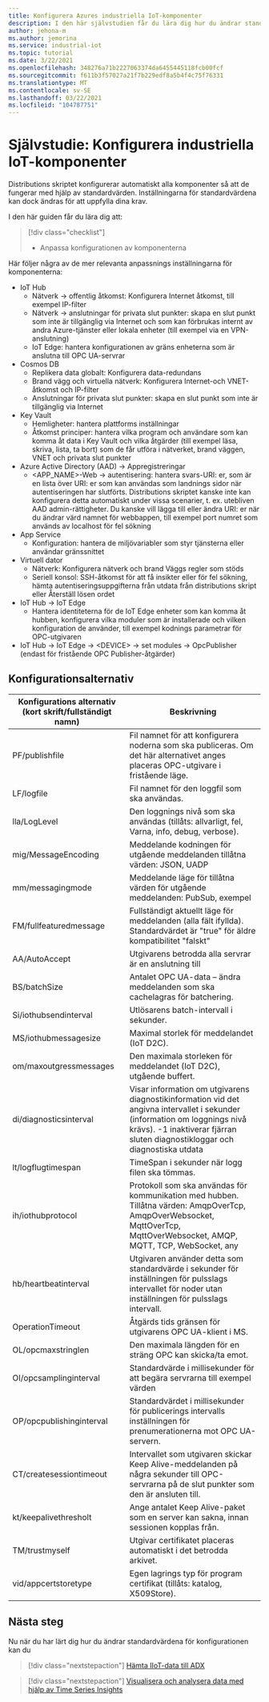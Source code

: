 ```yaml
---
title: Konfigurera Azures industriella IoT-komponenter
description: I den här självstudien får du lära dig hur du ändrar standardvärdena för konfigurationen.
author: jehona-m
ms.author: jemorina
ms.service: industrial-iot
ms.topic: tutorial
ms.date: 3/22/2021
ms.openlocfilehash: 348276a71b2227063374da6455445118fcb00fcf
ms.sourcegitcommit: f611b3f57027a21f7b229edf8a5b4f4c75f76331
ms.translationtype: MT
ms.contentlocale: sv-SE
ms.lasthandoff: 03/22/2021
ms.locfileid: "104787751"
---
```

# <a name="tutorial-configure-the-industrial-iot-components"></a>Självstudie: Konfigurera industriella IoT-komponenter

Distributions skriptet konfigurerar automatiskt alla komponenter så att de fungerar med hjälp av standardvärden. Inställningarna för standardvärdena kan dock ändras för att uppfylla dina krav.

I den här guiden får du lära dig att:

> [!div class="checklist"]
> * Anpassa konfigurationen av komponenterna


Här följer några av de mer relevanta anpassnings inställningarna för komponenterna:
* IoT Hub
    * Nätverk → offentlig åtkomst: Konfigurera Internet åtkomst, till exempel IP-filter
    * Nätverk → anslutningar för privata slut punkter: skapa en slut punkt som inte är tillgänglig via Internet och som kan förbrukas internt av andra Azure-tjänster eller lokala enheter (till exempel via en VPN-anslutning)
    * IoT Edge: hantera konfigurationen av gräns enheterna som är anslutna till OPC UA-servrar 
* Cosmos DB
    * Replikera data globalt: Konfigurera data-redundans
    * Brand vägg och virtuella nätverk: Konfigurera Internet-och VNET-åtkomst och IP-filter
    * Anslutningar för privata slut punkter: skapa en slut punkt som inte är tillgänglig via Internet 
* Key Vault
    * Hemligheter: hantera plattforms inställningar
    * Åtkomst principer: hantera vilka program och användare som kan komma åt data i Key Vault och vilka åtgärder (till exempel läsa, skriva, lista, ta bort) som de får utföra i nätverket, brand väggen, VNET och privata slut punkter
* Azure Active Directory (AAD) → Appregistreringar
    * <APP_NAME>-Web → autentisering: hantera svars-URI: er, som är en lista över URI: er som kan användas som landnings sidor när autentiseringen har slutförts. Distributions skriptet kanske inte kan konfigurera detta automatiskt under vissa scenarier, t. ex. utebliven AAD admin-rättigheter. Du kanske vill lägga till eller ändra URI: er när du ändrar värd namnet för webbappen, till exempel port numret som används av localhost för fel sökning
* App Service
    * Konfiguration: hantera de miljövariabler som styr tjänsterna eller användar gränssnittet
* Virtuell dator
    * Nätverk: Konfigurera nätverk och brand Väggs regler som stöds
    * Seriell konsol: SSH-åtkomst för att få insikter eller för fel sökning, hämta autentiseringsuppgifterna från utdata från distributions skript eller Återställ lösen ordet
* IoT Hub → IoT Edge
    * Hantera identiteterna för de IoT Edge enheter som kan komma åt hubben, konfigurera vilka moduler som är installerade och vilken konfiguration de använder, till exempel kodnings parametrar för OPC-utgivaren
* IoT Hub → IoT Edge → \<DEVICE> → set modules → OpcPublisher (endast för fristående OPC Publisher-åtgärder)


## <a name="configuration-options"></a>Konfigurationsalternativ

|Konfigurations alternativ (kort skrift/fullständigt namn)    |    Beskrivning   |
|----------------------------------------------|------------------|
PF/publishfile |Fil namnet för att konfigurera noderna som ska publiceras. Om det här alternativet anges placeras OPC-utgivare i fristående läge.
LF/logfile |Fil namnet för den loggfil som ska användas.
lla/LogLevel |Den loggnings nivå som ska användas (tillåts: allvarligt, fel, Varna, info, debug, verbose).
mig/MessageEncoding |Meddelande kodningen för utgående meddelanden tillåtna värden: JSON, UADP
mm/messagingmode |Meddelande läge för tillåtna värden för utgående meddelanden: PubSub, exempel
FM/fullfeaturedmessage |Fullständigt aktuellt läge för meddelanden (alla fält ifyllda). Standardvärdet är "true" för äldre kompatibilitet "falskt"
AA/AutoAccept |Utgivarens betrodda alla servrar är en anslutning till
BS/batchSize |Antalet OPC UA-data – ändra meddelanden som ska cachelagras för batchering.
Si/iothubsendinterval |Utlösarens batch-intervall i sekunder.
MS/iothubmessagesize |Maximal storlek för meddelandet (IoT D2C).
om/maxoutgressmessages |Den maximala storleken för meddelandet (IoT D2C), utgående buffert.
di/diagnosticsinterval |Visar information om utgivarens diagnostikinformation vid det angivna intervallet i sekunder (information om loggnings nivå krävs). -1 inaktiverar fjärran sluten diagnostikloggar och diagnostiska utdata
lt/logflugtimespan |TimeSpan i sekunder när logg filen ska tömmas.
ih/iothubprotocol |Protokoll som ska användas för kommunikation med hubben. Tillåtna värden: AmqpOverTcp, AmqpOverWebsocket, MqttOverTcp, MqttOverWebsocket, AMQP, MQTT, TCP, WebSocket, any
hb/heartbeatinterval |Utgivaren använder detta som standardvärde i sekunder för inställningen för pulsslags intervallet för noder utan inställningen för pulsslags intervall.
OperationTimeout |Åtgärds tids gränsen för utgivarens OPC UA-klient i MS.
OL/opcmaxstringlen |Den maximala längden för en sträng OPC kan skicka/ta emot.
OI/opcsamplinginterval |Standardvärde i millisekunder för att begära servrarna till exempel värden
OP/opcpublishinginterval |Standardvärdet i millisekunder för publicerings intervalls inställningen för prenumerationerna mot OPC UA-servern.
CT/createsessiontimeout |Intervallet som utgivaren skickar Keep Alive-meddelanden på några sekunder till OPC-servrarna på de slut punkter som den är ansluten till.
kt/keepalivethresholt |Ange antalet Keep Alive-paket som en server kan sakna, innan sessionen kopplas från.
TM/trustmyself |Utgivar certifikatet placeras automatiskt i det betrodda arkivet.
vid/appcertstoretype |Egen lagrings typ för program certifikat (tillåts: katalog, X509Store).


## <a name="next-steps"></a>Nästa steg
Nu när du har lärt dig hur du ändrar standardvärdena för konfigurationen kan du 

> [!div class="nextstepaction"]
> [Hämta IIoT-data till ADX](tutorial-industrial-iot-azure-data-explorer.md)

> [!div class="nextstepaction"]
> [Visualisera och analysera data med hjälp av Time Series Insights](tutorial-visualize-data-time-series-insights.md)
